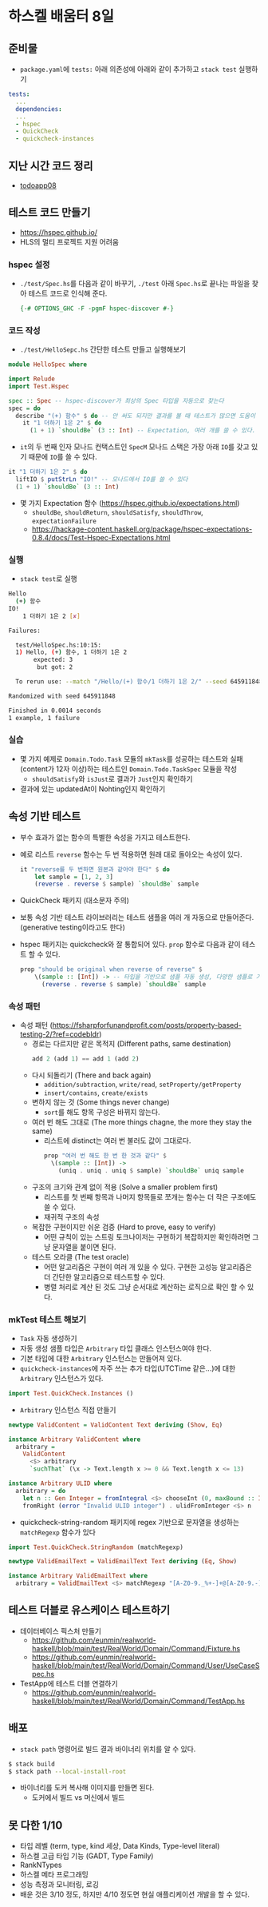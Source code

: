 # 하스켈 배움터 8일

## 준비물

* `package.yaml`에 `tests:` 아래 의존성에 아래와 같이 추가하고 `stack test` 실행하기

```yaml
tests:
  ...
  dependencies:
  ...
  - hspec
  - QuickCheck
  - quickcheck-instances
```

## 지난 시간 코드 정리 

- [todoapp08](./todoapp08)

## 테스트 코드 만들기

* https://hspec.github.io/
* HLS의 멀티 프로젝트 지원 어려움

### hspec 설정

* `./test/Spec.hs`를 다음과 같이 바꾸기, `./test` 아래 `Spec.hs`로 끝나는 파일을 찾아 테스트 코드로 인식해 준다.
  ```haskell
  {-# OPTIONS_GHC -F -pgmF hspec-discover #-}
  ```

### 코드 작성

* `./test/HelloSepc.hs` 간단한 테스트 만들고 실행해보기

```haskell
module HelloSpec where

import Relude
import Test.Hspec

spec :: Spec -- hspec-discover가 최상의 Spec 타입을 자동으로 찾는다
spec = do
  describe "(+) 함수" $ do -- 안 써도 되지만 결과를 볼 때 테스트가 많으면 도움이 됨
    it "1 더하기 1은 2" $ do 
      (1 + 1) `shouldBe` (3 :: Int) -- Expectation, 여러 개를 쓸 수 있다.
```

* `it`의 두 번째 인자 모나드 컨택스트인 `SpecM` 모나드 스택은 가장 아래 `IO`를 갖고 있기 때문에 `IO`를 쓸 수 있다.

```haskell
it "1 더하기 1은 2" $ do
  liftIO $ putStrLn "IO!" -- 모나드에서 IO를 쓸 수 있다
  (1 + 1) `shouldBe` (3 :: Int)
```

* 몇 가지 Expectation 함수 (https://hspec.github.io/expectations.html)
  * `shouldBe`, `shouldReturn`, `shouldSatisfy`, `shouldThrow`, `expectationFailure`
  * https://hackage-content.haskell.org/package/hspec-expectations-0.8.4/docs/Test-Hspec-Expectations.html

### 실행

* `stack test`로 실행  

```sh
Hello
  (+) 함수
IO!
    1 더하기 1은 2 [✘]

Failures:

  test/HelloSpec.hs:10:15: 
  1) Hello, (+) 함수, 1 더하기 1은 2
       expected: 3
        but got: 2

  To rerun use: --match "/Hello/(+) 함수/1 더하기 1은 2/" --seed 645911848

Randomized with seed 645911848

Finished in 0.0014 seconds
1 example, 1 failure
```

### 실습

* 몇 가지 예제로 `Domain.Todo.Task` 모듈의 `mkTask`를 성공하는 테스트와 실패(content가 12자 이상)하는 테스트인 
  `Domain.Todo.TaskSpec` 모듈을 작성 
  * `shouldSatisfy`와 `isJust`로 결과가 `Just`인지 확인하기
* 결과에 있는 updatedAt이 Nohting인지 확인하기

## 속성 기반 테스트

* 부수 효과가 없는 함수의 특별한 속성을 가지고 테스트한다.
* 예로 리스트 `reverse` 함수는 두 번 적용하면 원래 대로 돌아오는 속성이 있다.

  ```haskell
  it "reverse를 두 번하면 원본과 같아야 한다" $ do
      let sample = [1, 2, 3]
      (reverse . reverse $ sample) `shouldBe` sample
  ```
* QuickCheck 패키지 (대소문자 주의)
* 보통 속성 기반 테스트 라이브러리는 테스트 샘플을 여러 개 자동으로 만들어준다. (generative testing이라고도 한다)
* hspec 패키지는 quickcheck와 잘 통합되어 있다. `prop` 함수로 다음과 같이 테스트 할 수 있다.

  ```haskell
  prop "should be original when reverse of reverse" $
      \(sample :: [Int]) -> -- 타입을 기반으로 샘플 자동 생성, 다양한 샘플로 기본 100회 테스트 수행
        (reverse . reverse $ sample) `shouldBe` sample
  ```

### 속성 패턴

* 속성 패턴 (https://fsharpforfunandprofit.com/posts/property-based-testing-2/?ref=codebldr)
  * 경로는 다르지만 같은 목적지 (Different paths, same destination)
    ```haskell
    add 2 (add 1) == add 1 (add 2)
    ```
  * 다시 되돌리기 (There and back again)
    * `addition/subtraction`, `write/read`, `setProperty/getProperty`
    * `insert/contains`, `create/exists`
  * 변하지 않는 것 (Some things never change)
    * `sort`를 해도 항목 구성은 바뀌지 않는다.
  * 여러 번 해도 그대로 (The more things chagne, the more they stay the same)
    * 리스트에 distinct는 여러 번 불러도 값이 그대로다.
      ```haskell
      prop "여러 번 해도 한 번 한 것과 같다" $
        \(sample :: [Int]) ->
          (uniq . uniq . uniq $ sample) `shouldBe` uniq sample
      ``` 
  * 구조의 크기와 관계 없이 적용 (Solve a smaller problem first)
    * 리스트를 첫 번째 항목과 나머지 항목들로 쪼개는 함수는 더 작은 구조에도 쓸 수 있다.
    * 재귀적 구조의 속성
  * 복잡한 구현이지만 쉬운 검증 (Hard to prove, easy to verify)
    * 어떤 규칙이 있는 스트링 토크나이저는 구현하기 복잡하지만 확인하려면 그냥 문자열을 붙이면 된다. 
  * 테스트 오라클 (The test oracle)
    * 어떤 알고리즘은 구현이 여러 개 있을 수 있다. 구현한 고성능 알고리즘은 더 간단한 알고리즘으로 테스트할 수 있다.
    * 병렬 처리로 계산 된 것도 그냥 순서대로 계산하는 로직으로 확인 할 수 있다.

### mkTest 테스트 해보기

* `Task` 자동 생성하기
* 자동 생성 샘플 타입은 `Arbitrary` 타입 클래스 인스턴스여야 한다.
* 기본 타입에 대한 `Arbitrary` 인스턴스는 만들어져 있다.
* `quickcheck-instances`에 자주 쓰는 추가 타입(UTCTime 같은...)에 대한 `Arbitrary` 인스턴스가 있다.

```haskell
import Test.QuickCheck.Instances ()
```

* `Arbitrary` 인스턴스 직접 만들기 

```haskell
newtype ValidContent = ValidContent Text deriving (Show, Eq)

instance Arbitrary ValidContent where
  arbitrary =
    ValidContent
      <$> arbitrary
      `suchThat` (\x -> Text.length x >= 0 && Text.length x <= 13)
```

```haskell
instance Arbitrary ULID where
  arbitrary = do
    let n :: Gen Integer = fromIntegral <$> chooseInt (0, maxBound :: Int)
    fromRight (error "Invalid ULID integer") . ulidFromInteger <$> n
```

* quickcheck-string-random 패키지에 regex 기반으로 문자열을 생성하는 `matchRegexp` 함수가 있다

```haskell
import Test.QuickCheck.StringRandom (matchRegexp)

newtype ValidEmailText = ValidEmailText Text deriving (Eq, Show)

instance Arbitrary ValidEmailText where
  arbitrary = ValidEmailText <$> matchRegexp "[A-Z0-9._%+-]+@[A-Z0-9.-]+\\.[A-Z]{2,4}"
```

## 테스트 더블로 유스케이스 테스트하기

* 데이터베이스 픽스처 만들기 
  * https://github.com/eunmin/realworld-haskell/blob/main/test/RealWorld/Domain/Command/Fixture.hs
  * https://github.com/eunmin/realworld-haskell/blob/main/test/RealWorld/Domain/Command/User/UseCaseSpec.hs
* TestApp에 테스트 더블 연결하기 
  * https://github.com/eunmin/realworld-haskell/blob/main/test/RealWorld/Domain/Command/TestApp.hs

## 배포

* `stack path` 명령어로 빌드 결과 바이너리 위치를 알 수 있다.

```sh
$ stack build
$ stack path --local-install-root
```

* 바이너리를 도커 복사해 이미지를 만들면 된다.
  * 도커에서 빌드 vs 머신에서 빌드

## 못 다한 1/10
* 타입 레벨 (term, type, kind 세상, Data Kinds, Type-level literal)
* 하스켈 고급 타입 기능 (GADT, Type Family)
* RankNTypes
* 하스켈 메타 프로그래밍
* 성능 측정과 모니터링, 로깅
* 배운 것은 3/10 정도, 하지만 4/10 정도면 현실 애플리케이션 개발을 할 수 있다.
